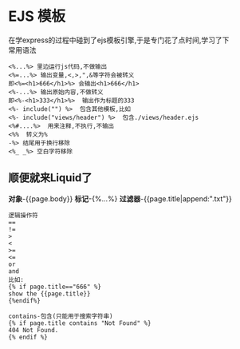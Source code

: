 # EJS 模板  

在学express的过程中碰到了ejs模板引擎,于是专门花了点时间,学习了下   
常用语法  

	<%...%> 里边运行js代码,不做输出 
	<%=...%> 输出变量,<,>,",&等字符会被转义
	即<%=<h1>666</h1>%> 会输出<h1>666</h1>  
	<%-...%> 输出原始内容,不做转义
	即<%-<h1>333</h1>%>  输出作为标题的333
	<%- include("") %>  包含其他模板,比如
	<%- include("views/header") %>  包含./views/header.ejs
	<%#....%>  用来注释,不执行,不输出 
	<%%  转义为%
    -%> 结尾用于换行移除
	<%_ _%> 空白字符移除

## 顺便就来Liquid了  

**对象**-{{page.body}}
**标记**-{%...%}
**过滤器**-{{page.title|append:".txt"}}

	逻辑操作符  
	==  
	!=
	>
	<
	>=
	<=
	or
	and
	比如:
	{% if page.title=="666" %}
	show the {{page.title}}
	{%endif%}

	contains-包含(只能用于搜索字符串)
	{% if page.title contains "Not Found" %}
	404 Not Found.
	{% endif %}


	